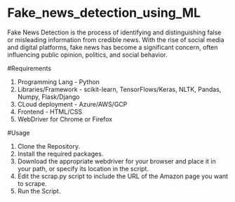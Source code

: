 # Fake_news_detection_using_ML
Fake News Detection is the process of identifying and distinguishing false or misleading information from credible news. With the rise of social media and digital platforms, fake news has become a significant concern, often influencing public opinion, politics, and social behavior.

#Requirements 

1. Programming Lang - Python 
2. Libraries/Framework - scikit-learn, TensorFlows/Keras, NLTK, Pandas, Numpy, Flask/Django
3. CLoud deployment - Azure/AWS/GCP
4. Frontend - HTML/CSS
5. WebDriver for Chrome or Firefox
   

#Usage 
1. Clone the Repository.
2. Install the required packages.
3. Download the appropriate webdriver for your browser and place it in your path, or specify its location in the script.
4. Edit the scrap.py script to include the URL of the Amazon page you want to scrape.
5. Run the Script.
